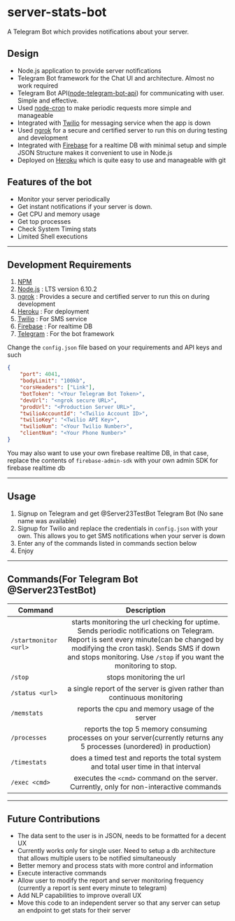 # server-stats-bot
A Telegram Bot which provides notifications about your server.

## Design
- Node.js application to provide server notifications
- Telegram Bot framework for the Chat UI and architecture. Almost no work required
- Telegram Bot API([node-telegram-bot-api](https://github.com/yagop/node-telegram-bot-api)) for communicating with user. Simple and effective.
- Used [node-cron](https://github.com/merencia/node-cron) to make periodic requests more simple and manageable
- Integrated with [Twilio](https://www.twilio.com/) for messaging service when the app is down
- Used [ngrok](https://ngrok.com/download) for a secure and certified server to run this on during testing and development
- Integrated with [Firebase](https://firebase.google.com/) for a realtime DB with minimal setup and simple JSON Structure makes it convenient to use in Node.js
- Deployed on [Heroku](http://heroku.com/) which is quite easy to use and manageable with git

## Features of the bot
- Monitor your server periodically
- Get instant notifications if your server is down.
- Get CPU and memory usage
- Get top processes
- Check System Timing stats
- Limited Shell executions

---
## Development Requirements
1. [NPM](https://www.npmjs.com/get-npm)
2. [Node.js](https://github.com/nodejs/node) : LTS version 6.10.2
3. [ngrok](https://ngrok.com/download) : Provides a secure and certified server to run this on during development
4. [Heroku](http://heroku.com/) : For deployment
5. [Twilio](https://www.twilio.com/) : For SMS service
6. [Firebase](https://firebase.google.com/) : For realtime DB
7. [Telegram](https://telegram.org/) : For the bot framework

Change the `config.json` file based on your requirements and API keys and such
```json
{
	"port": 4041,
	"bodyLimit": "100kb",
	"corsHeaders": ["Link"],
	"botToken": "<Your Telegram Bot Token>",
	"devUrl": "<ngrok secure URL>",
	"prodUrl": "<Production Server URL>",
	"twilioAccountId": "<Twilio Account ID>",
	"twilioKey": "<Twilio API Key>",
	"twilioNum": "<Your Twilio Number>",
	"clientNum": "<Your Phone Number>"
}

```

You may also want to use your own firebase realtime DB, in that case, replace the contents of `firebase-admin-sdk` with your own admin SDK for firebase realtime db

---
## Usage
1. Signup on Telegram and get @Server23TestBot Telegram Bot (No sane name was available)
2. Signup for Twilio and replace the credentials in `config.json` with your own. This allows you to get SMS notifications when your server is down
2. Enter any of the commands listed in commands section below
3. Enjoy

---
## Commands(For Telegram Bot @Server23TestBot)

|          Command           |  Description  |
|------------------------------|:-------------:|
|       `/startmonitor <url>`      | starts monitoring the url checking for uptime. Sends periodic notifications on Telegram. Report is sent every minute(can be changed by modifying the cron task). Sends SMS if down and stops monitoring. Use `/stop` if you want the monitoring to stop. |
|    `/stop`   | stops monitoring the url |
|     `/status <url>`    |    a single report of the server is given rather than continuous monitoring   |
|    `/memstats`   | reports the cpu and memory usage of the server |
|    `/processes`  | reports the top 5 memory consuming processes on your server(currently returns any 5 processes (unordered) in production)  |
|  `/timestats`  |  does a timed test and reports the total system and total user time in that interval  |
|   `/exec <cmd>`   |   executes the `<cmd>` command on the server. Currently, only for non-interactive commands   |

---
## Future Contributions
- The data sent to the user is in JSON, needs to be formatted for a decent UX
- Currently works only for single user. Need to setup a db architecture that allows multiple users to be notified simultaneously
- Better memory and process stats with more control and information
- Execute interactive commands
- Allow user to modify the report and server monitoring frequency (currently a report is sent every minute to telegram)
- Add NLP capabilities to improve overall UX
- Move this code to an independent server so that any server can setup an endpoint to get stats for their server
